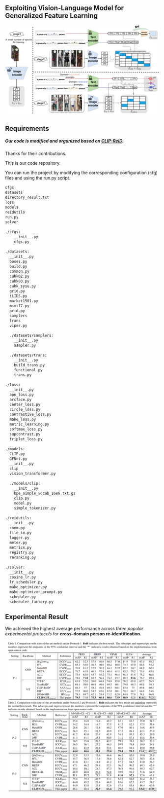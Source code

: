 ## Exploiting Vision-Language Model for Generalized Feature Learning



![Pipeline](figures/f2.png)



## Requirements

##### Our code is modified and organized based on [CLIP-ReID](https://github.com/Syliz517/CLIP-ReID).

Thanks for their contributions.

This is our code repository.

 You can run the project by modifying the corresponding configuration (cfg) files and using the run.py script.

```shell
cfgs
datasets
directory_result.txt
loss
models
reidutils
run.py
solver

./cfgs:
	__init__.py
	cfgs.py

./datasets:
  __init__.py
  bases.py
  build.py
  common.py
  cuhk02.py
  cuhk03.py
  cuhk_sysu.py
  grid.py
  iLIDS.py
  market1501.py
  msmt17.py
  prid.py
  samplers
  trans
  viper.py

  ./datasets/samplers:
    __init__.py
    sampler.py

  ./datasets/trans:
    __init__.py
    build_trans.py
    functional.py
    trans.py

./loss:
  __init__.py
  apn_loss.py
  arcface.py
  center_loss.py
  circle_loss.py
  contrastive_loss.py
  make_loss.py
  metric_learning.py
  softmax_loss.py
  supcontrast.py
  triplet_loss.py

./models:
  CLIP.py
  GFNet.py
  __init__.py
  clip
  vision_transformer.py

  ./models/clip:
    __init__.py
    bpe_simple_vocab_16e6.txt.gz
    clip.py
    model.py
    simple_tokenizer.py

./reidutils:
  __init__.py
  comm.py
  file_io.py
  logger.py
  meter.py
  metrics.py
  registry.py
  reranking.py

./solver:
  __init__.py
  cosine_lr.py
  lr_scheduler.py
  make_optimizer.py
  make_optimizer_prompt.py
  scheduler.py
  scheduler_factory.py
```





## Experimental Result

We achieved the highest average performance across *three popular  experimental protocols* for **cross-domain person re-identification**.

![results](figures/experiment.png)







